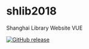 # shlib2018
Shanghai Library Website VUE

[![GitHub release](https://img.shields.io/github/release/zzTonyQzz/shlib2018.svg)](https://github.com/zzTonyQzz/shlib2018/releases)
